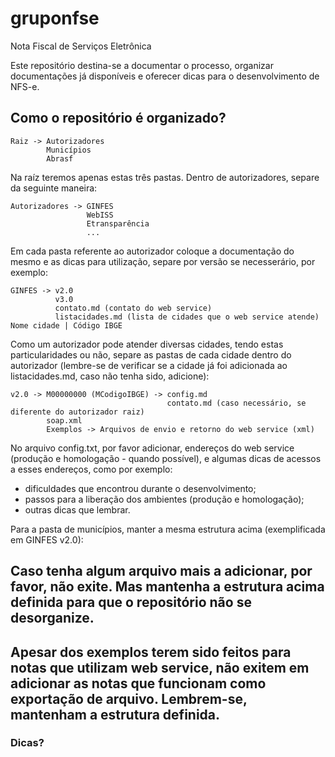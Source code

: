 # gruponfse
Nota Fiscal de Serviços Eletrônica

Este repositório destina-se a documentar o processo, organizar documentações já disponíveis e oferecer dicas para o desenvolvimento de NFS-e. 

## Como o repositório é organizado?
```
Raiz -> Autorizadores
        Municípios
        Abrasf
```
Na raíz teremos apenas estas três pastas. Dentro de autorizadores, separe da seguinte maneira:

```
Autorizadores -> GINFES
                 WebISS
                 Etransparência
                 ...
```
Em cada pasta referente ao autorizador coloque a documentação do mesmo e as dicas para utilização, separe por versão se necesserário, por exemplo:

```
GINFES -> v2.0 
          v3.0
          contato.md (contato do web service)
          listacidades.md (lista de cidades que o web service atende) Nome cidade | Código IBGE 
```

Como um autorizador pode atender diversas cidades, tendo estas particularidades ou não, separe as pastas de cada cidade dentro do autorizador (lembre-se de verificar se a cidade já foi adicionada ao listacidades.md, caso não tenha sido, adicione):

```
v2.0 -> M00000000 (MCodigoIBGE) -> config.md 
                                   contato.md (caso necessário, se diferente do autorizador raiz)
        soap.xml
        Exemplos -> Arquivos de envio e retorno do web service (xml)
```
No arquivo config.txt, por favor adicionar, endereços do web service (produção e homologação - quando possível), e algumas dicas de acessos a esses endereços, como por exemplo:
* dificuldades que encontrou durante o desenvolvimento;
* passos para a liberação dos ambientes (produção e homologação);
* outras dicas que lembrar.

Para a pasta de municípios, manter a mesma estrutura acima (exemplificada em GINFES v2.0): 

## Caso tenha algum arquivo mais a adicionar, por favor, não exite. Mas mantenha a estrutura acima definida para que o repositório não se desorganize. 

## Apesar dos exemplos terem sido feitos para notas que utilizam web service, não exitem em adicionar as notas que funcionam como exportação de arquivo. Lembrem-se, mantenham a estrutura definida.

### Dicas?
                
